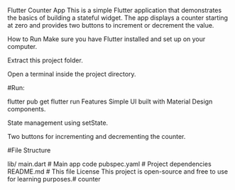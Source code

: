 Flutter Counter App
This is a simple Flutter application that demonstrates the basics of building a stateful widget.
The app displays a counter starting at zero and provides two buttons to increment or decrement the value.

How to Run
Make sure you have Flutter installed and set up on your computer.

Extract this project folder.

Open a terminal inside the project directory.

#Run:

flutter pub get
flutter run
Features
Simple UI built with Material Design components.

State management using setState.

Two buttons for incrementing and decrementing the counter.

#File Structure

lib/
  main.dart         # Main app code
pubspec.yaml        # Project dependencies
README.md           # This file
License
This project is open-source and free to use for learning purposes.# counter
